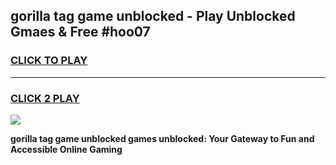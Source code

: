 
## gorilla tag game unblocked - Play Unblocked Gmaes & Free #hoo07
<h3>
<a href="https://news.freeplayer.one?title=gorilla_tag_game_unblocked&ref=24F">CLICK TO PLAY</a></h3>
<hr>

<h3>
<a href="https://news.freeplayer.one?title=gorilla_tag_game_unblocked&ref=24F">CLICK 2 PLAY</a>
  
</h3>

<a href="https://news.freeplayer.one?title=gorilla_tag_game_unblocked&ref=24F/"><img src="https://clearcache.store/games.png"></a>


**gorilla tag game unblocked games unblocked: Your Gateway to Fun and Accessible Online Gaming**
